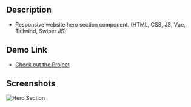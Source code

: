 ## Description

- Responsive website hero section component. (HTML, CSS, JS, Vue, Tailwind, Swiper JS)

## Demo Link

- [Check out the Project](https://hero-section-component.vercel.app/)

## Screenshots

![Hero Section](https://raw.githubusercontent.com/raielly/todo-app-react-ts/main/screenshot/hero-section.png)